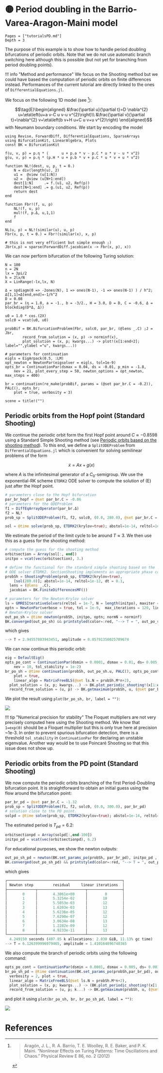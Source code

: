 # 🟡 Period doubling in the Barrio-Varea-Aragon-Maini model

```@contents
Pages = ["tutorialsPD.md"]
Depth = 3
```

The purpose of this example is to show how to handle period doubling bifurcations of periodic orbits. Note that we do not use automatic branch switching here although this is possible (but not yet for branching from period doubling points).

!!! info "Method and performance"
    We focus on the Shooting method but we could have based the computation of periodic orbits on finite differences instead. Performances of the current tutorial are directly linked to the ones of `DifferentialEquations.jl`.     

We focus on the following 1D model (see [^Aragon]):

$$\tag{E}\begin{aligned}
&\frac{\partial u}{\partial t}=D \nabla^{2} u+\eta\left(u+a v-C u v-u v^{2}\right)\\
&\frac{\partial v}{\partial t}=\nabla^{2} v+\eta\left(b v+H u+C u v+u v^{2}\right)
\end{aligned}$$
with Neumann boundary conditions. We start by encoding the model

```@example PDPDE
using Revise, ForwardDiff, DifferentialEquations, SparseArrays
using BifurcationKit, LinearAlgebra, Plots
const BK = BifurcationKit

f(u, v, p) = p.η * (      u + p.a * v - p.C * u * v - u * v^2)
g(u, v, p) = p.η * (p.H * u + p.b * v + p.C * u * v + u * v^2)

function NL!(dest, u, p, t = 0.)
	N = div(length(u), 2)
	u1 =  @view (u[1:N])
	u2 =  @view (u[N+1:end])
	dest[1:N]     .= f.(u1, u2, Ref(p))
	dest[N+1:end] .= g.(u1, u2, Ref(p))
	return dest
end

function Fbr!(f, u, p)
	NL!(f, u, p)
	mul!(f, p.Δ, u,1,1)
	f
end

NL(u, p) = NL!(similar(u), u, p)
Fbr(x, p, t = 0.) = Fbr!(similar(x), x, p)

# this is not very efficient but simple enough ;)
Jbr(x,p) = sparse(ForwardDiff.jacobian(x -> Fbr(x, p), x))
```

We can now perform bifurcation of the following Turing solution:

```@example PDPDE
N = 100
n = 2N
lx = 3pi/2
h = 2lx/N
X = LinRange(-lx,lx, N)

Δ = spdiagm(0 => -2ones(N), 1 => ones(N-1), -1 => ones(N-1) ) / h^2; Δ[1,1]=Δ[end,end]=-1/h^2
D = 0.08
par_br = (η = 1.0, a = -1., b = -3/2., H = 3.0, D = D, C = -0.6, Δ = blockdiag(D*Δ, Δ))

u0 = 1.0 * cos.(2X)
solc0 = vcat(u0, u0)

probBif = BK.BifurcationProblem(Fbr, solc0, par_br, (@lens _.C) ;J = Jbr,
		record_from_solution = (x, p) -> norminf(x),
		plot_solution = (x, p; kwargs...) -> plot!(x[1:end÷2]; label="",ylabel ="u", kwargs...))

# parameters for continuation
eigls = EigArpack(0.5, :LM)
opt_newton = NewtonPar(eigsolver = eigls, tol=1e-9)
opts_br = ContinuationPar(dsmax = 0.04, ds = -0.01, p_min = -1.8,
	nev = 21, plot_every_step = 50, newton_options = opt_newton, max_steps = 400)

br = continuation(re_make(probBif, params = (@set par_br.C = -0.2)), PALC(), opts_br;
	plot = true, verbosity = 3)

scene = title!("")
```

## Periodic orbits from the Hopf point (Standard Shooting)

We continue the periodic orbit form the first Hopf point around $C\approx -0.8598$ using a Standard Simple Shooting method (see [Periodic orbits based on the shooting method](@ref)). To this end, we define a `SplitODEProblem` from `DifferentialEquations.jl` which is convenient for solving semilinear problems of the form

$$\dot x = Ax+g(x)$$

where $A$ is the infinitesimal generator of a $C_0$-semigroup. We use the exponential-RK scheme `ETDRK2` ODE solver to compute the solution of (E) just after the Hopf point.

```julia
# parameters close to the Hopf bifurcation
par_br_hopf = @set par_br.C = -0.86
# parameters for the ODEProblem
f1 = DiffEqArrayOperator(par_br.Δ)
f2 = NL!
prob_sp = SplitODEProblem(f1, f2, solc0, (0.0, 280.0), @set par_br.C = -0.86)

sol = @time solve(prob_sp, ETDRK2(krylov=true); abstol=1e-14, reltol=1e-14, dt = 0.1)
```

We estimate the period of the limit cycle to be around $T\approx 3$. We then use this as a guess for the shooting method:

```julia
# compute the guess for the shooting method
orbitsection = Array(sol[:, end])
initpo = vcat(vec(orbitsection), 3.)

# define the functional for the standard simple shooting based on the
# ODE solver ETDRK2. SectionShooting implements an appropriate phase condition
probSh = ShootingProblem(prob_sp, ETDRK2(krylov=true),
	[sol(280.0)]; abstol=1e-14, reltol=1e-12, dt = 0.1,
  lens = (@lens _.C),
  jacobian = BK.FiniteDifferencesMF())

# parameters for the Newton-Krylov solver
ls = GMRESIterativeSolvers(reltol = 1e-7, N = length(initpo), maxiter = 50, verbose = false)
optn = NewtonPar(verbose = true, tol = 1e-9,  max_iterations = 120, linsolver = ls)
# Newton-Krylov solver
out_po_sh = @time newton(probSh, initpo, optn; normN = norminf)
BK.converged(out_po_sh) && printstyled(color=:red, "--> T = ", out_po_sh.u[end], ", amplitude = ", BK.getamplitude(probSh, out_po_sh.u, par_br_hopf; ratio = 2),"\n")
```

which gives

```julia
--> T = 2.94557883943451, amplitude = 0.05791350025709674
```

We can now continue this periodic orbit:

```julia
eig = DefaultEig()
opts_po_cont = ContinuationPar(dsmin = 0.0001, dsmax = 0.01, ds= 0.005, p_min = -1.8, max_steps = 170, newton_options = (@set optn.eigsolver = eig),
	nev = 10, tol_stability = 1e-2)
br_po_sh = @time continuation(probSh, out_po_sh.u, PALC(), opts_po_cont; verbosity = 3,
	plot = true,
	linear_algo = MatrixFreeBLS(@set ls.N = probSh.M*n+2),
  plot_solution = (x, p; kwargs...) -> BK.plot_periodic_shooting!(x[1:end-1], 1; kwargs...),
  record_from_solution = (u, p) -> BK.getmaximum(probSh, u, (@set par_br_hopf.C = p.p); ratio = 2), normC = norminf)
```

We plot the result using `plot(br_po_sh, br, label = "")`:

![](br_pd2.png)

!!! tip "Numerical precision for stability"
    The Floquet multipliers are not very precisely computed here using the Shooting method. We know that `1=exp(0)` should be a Floquet multiplier but this is only true here at precision ~1e-3. In order to prevent spurious bifurcation detection, there is a threshold `tol_stability` in `ContinuationPar` for declaring an unstable eigenvalue. Another way would be to use Poincaré Shooting so that this issue does not show up.

## Periodic orbits from the PD point (Standard Shooting)

We now compute the periodic orbits branching of the first Period-Doubling bifurcation point. It is straightforward to obtain an initial guess using the flow around the bifurcation point:

```julia
par_br_pd = @set par_br.C = -1.32
prob_sp = SplitODEProblem(f1, f2, solc0, (0.0, 300.0), par_br_pd)
# solution close to the PD point.
solpd = @time solve(prob_sp, ETDRK2(krylov=true); abstol=1e-14, reltol=1e-12, dt = 0.1)
```
The estimated period is $T_{pd}=6.2$:

```julia
orbitsectionpd = Array(solpd[:,end-100])
initpo_pd = vcat(vec(orbitsectionpd), 6.2)
```

For educational purposes, we show the newton outputs:

```julia
out_po_sh_pd = newton(BK.set_params_po(probSh, par_br_pd), initpo_pd , optn; normN = norminf)
BK.converged(out_po_sh_pd) && printstyled(color=:red, "--> T = ", out_po_sh_pd.u[end], ", amplitude = ", BK.getamplitude(probSh, out_po_sh_pd.u, (@set par_br.C = -0.86); ratio = 2),"\n")
```
which gives

```julia
┌─────────────────────────────────────────────────────┐
│ Newton step         residual     linear iterations  │
├─────────────┬──────────────────────┬────────────────┤
│       0     │       4.3061e+00     │        0       │
│       1     │       5.3254e-02     │       10       │
│       2     │       5.5053e-03     │       12       │
│       3     │       1.6203e-03     │       13       │
│       4     │       5.6236e-05     │       12       │
│       5     │       7.6290e-07     │       12       │
│       6     │       3.0634e-08     │       13       │
│       7     │       1.2282e-09     │       12       │
│       8     │       4.9233e-11     │       13       │
└─────────────┴──────────────────────┴────────────────┘
  4.249150 seconds (497.85 k allocations: 2.030 GiB, 11.13% gc time)
--> T = 6.126399996979465, amplitude = 1.410164896740365
```

We also compute the branch of periodic orbits using the following command:

```julia
opts_po_cont = ContinuationPar(dsmin = 0.0001, dsmax = 0.005, ds= 0.001, p_min = -1.8, max_steps = 100, newton_options = (@set optn.eigsolver = eig), nev = 5, tol_stability = 1e-3)
br_po_sh_pd = @time continuation(BK.set_params_po(probSh,par_br_pd), out_po_sh_pd.u, PALC(),	opts_po_cont;
  verbosity = 2, plot = true,
  linear_algo = MatrixFreeBLS(@set ls.N = probSh.M*n+2),
  plot_solution = (x, p; kwargs...) -> (BK.plot_periodic_shooting!(x[1:end-1], 1; kwargs...); plot!(br_po_sh; subplot=1, legend=false)),
  record_from_solution = (u, p; k...) -> BK.getmaximum(probSh, u, (@set par_br_pd.C = p.p); ratio = 2), normC = norminf)
```

and plot it using `plot(br_po_sh, br, br_po_sh_pd, label = "")`:

![](br_pd3.png)

# References

[^Aragon]:> Aragón, J. L., R. A. Barrio, T. E. Woolley, R. E. Baker, and P. K. Maini. “Nonlinear Effects on Turing Patterns: Time Oscillations and Chaos.” Physical Review E 86, no. 2 (2012)

